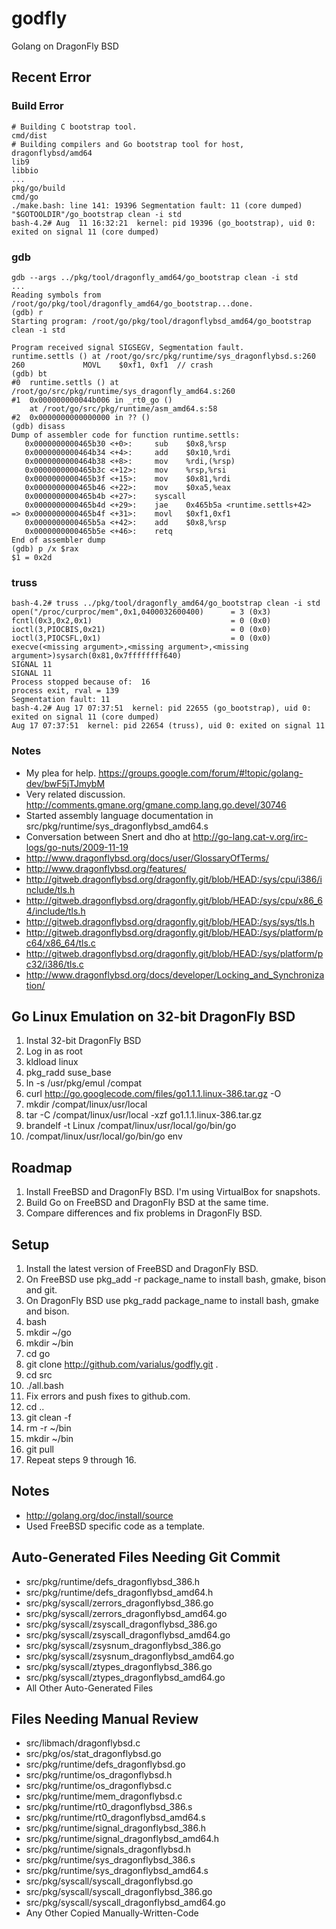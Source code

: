 godfly
======

Golang on DragonFly BSD

Recent Error
------------

### Build Error

```
# Building C bootstrap tool.
cmd/dist
# Building compilers and Go bootstrap tool for host, dragonflybsd/amd64
lib9
libbio
...
pkg/go/build
cmd/go
./make.bash: line 141: 19396 Segmentation fault: 11 (core dumped) "$GOTOOLDIR"/go_bootstrap clean -i std
bash-4.2# Aug  11 16:32:21  kernel: pid 19396 (go_bootstrap), uid 0: exited on signal 11 (core dumped)
```

### gdb

```
gdb --args ../pkg/tool/dragonfly_amd64/go_bootstrap clean -i std
...
Reading symbols from /root/go/pkg/tool/dragonfly_amd64/go_bootstrap...done.
(gdb) r
Starting program: /root/go/pkg/tool/dragonflybsd_amd64/go_bootstrap clean -i std

Program received signal SIGSEGV, Segmentation fault.
runtime.settls () at /root/go/src/pkg/runtime/sys_dragonflybsd.s:260
260             MOVL    $0xf1, 0xf1  // crash
(gdb) bt
#0  runtime.settls () at /root/go/src/pkg/runtime/sys_dragonfly_amd64.s:260
#1  0x000000000044b006 in _rt0_go ()
    at /root/go/src/pkg/runtime/asm_amd64.s:58
#2  0x0000000000000000 in ?? ()
(gdb) disass
Dump of assembler code for function runtime.settls:
   0x0000000000465b30 <+0>:     sub    $0x8,%rsp
   0x0000000000464b34 <+4>:     add    $0x10,%rdi
   0x0000000000464b38 <+8>:     mov    %rdi,(%rsp)
   0x0000000000465b3c <+12>:    mov    %rsp,%rsi
   0x0000000000465b3f <+15>:    mov    $0x81,%rdi
   0x0000000000465b46 <+22>:    mov    $0xa5,%eax
   0x0000000000465b4b <+27>:    syscall
   0x0000000000465b4d <+29>:    jae    0x465b5a <runtime.settls+42>
=> 0x0000000000465b4f <+31>:    movl   $0xf1,0xf1
   0x0000000000465b5a <+42>:    add    $0x8,%rsp
   0x0000000000465b5e <+46>:    retq
End of assembler dump
(gdb) p /x $rax
$1 = 0x2d
```

### truss

```
bash-4.2# truss ../pkg/tool/dragonfly_amd64/go_bootstrap clean -i std
open("/proc/curproc/mem",0x1,0400032600400)      = 3 (0x3)
fcntl(0x3,0x2,0x1)                               = 0 (0x0)
ioctl(3,PIOCBIS,0x21)                            = 0 (0x0)
ioctl(3,PIOCSFL,0x1)                             = 0 (0x0)
execve(<missing argument>,<missing argument>,<missing argument>)sysarch(0x81,0x7ffffffff640)
SIGNAL 11
SIGNAL 11
Process stopped because of:  16
process exit, rval = 139
Segmentation fault: 11
bash-4.2# Aug 17 07:37:51  kernel: pid 22655 (go_bootstrap), uid 0: exited on signal 11 (core dumped)
Aug 17 07:37:51  kernel: pid 22654 (truss), uid 0: exited on signal 11
```

### Notes

* My plea for help. https://groups.google.com/forum/#!topic/golang-dev/bwF5jTJmybM
* Very related discussion. http://comments.gmane.org/gmane.comp.lang.go.devel/30746
* Started assembly language documentation in src/pkg/runtime/sys_dragonflybsd_amd64.s
* Conversation between Snert and dho at http://go-lang.cat-v.org/irc-logs/go-nuts/2009-11-19
* http://www.dragonflybsd.org/docs/user/GlossaryOfTerms/
* http://www.dragonflybsd.org/features/
* http://gitweb.dragonflybsd.org/dragonfly.git/blob/HEAD:/sys/cpu/i386/include/tls.h
* http://gitweb.dragonflybsd.org/dragonfly.git/blob/HEAD:/sys/cpu/x86_64/include/tls.h
* http://gitweb.dragonflybsd.org/dragonfly.git/blob/HEAD:/sys/sys/tls.h
* http://gitweb.dragonflybsd.org/dragonfly.git/blob/HEAD:/sys/platform/pc64/x86_64/tls.c
* http://gitweb.dragonflybsd.org/dragonfly.git/blob/HEAD:/sys/platform/pc32/i386/tls.c
* http://www.dragonflybsd.org/docs/developer/Locking_and_Synchronization/

Go Linux Emulation on 32-bit DragonFly BSD
------------------------------------------

1. Instal 32-bit DragonFly BSD
2. Log in as root
3. kldload linux
4. pkg_radd suse_base
5. ln -s /usr/pkg/emul /compat
6. curl http://go.googlecode.com/files/go1.1.1.linux-386.tar.gz -O
7. mkdir /compat/linux/usr/local
8. tar -C /compat/linux/usr/local -xzf go1.1.1.linux-386.tar.gz
9. brandelf -t Linux /compat/linux/usr/local/go/bin/go
10. /compat/linux/usr/local/go/bin/go env

Roadmap
-------

1. Install FreeBSD and DragonFly BSD. I'm using VirtualBox for snapshots.
2. Build Go on FreeBSD and DragonFly BSD at the same time.
3. Compare differences and fix problems in DragonFly BSD.

Setup
-----

1. Install the latest version of FreeBSD and DragonFly BSD.
2. On FreeBSD use pkg_add -r package_name to install bash, gmake, bison and git.
3. On DragonFly BSD use pkg_radd package_name to install bash, gmake and bison.
4. bash
5. mkdir ~/go
6. mkdir ~/bin
7. cd go
8. git clone http://github.com/varialus/godfly.git .
9. cd src
10. ./all.bash
11. Fix errors and push fixes to github.com.
12. cd ..
13. git clean -f
14. rm -r ~/bin
15. mkdir ~/bin
16. git pull
17. Repeat steps 9 through 16.

Notes
-----

* http://golang.org/doc/install/source
* Used FreeBSD specific code as a template.

Auto-Generated Files Needing Git Commit
---------------------------------------

* src/pkg/runtime/defs_dragonflybsd_386.h
* src/pkg/runtime/defs_dragonflybsd_amd64.h
* src/pkg/syscall/zerrors_dragonflybsd_386.go
* src/pkg/syscall/zerrors_dragonflybsd_amd64.go
* src/pkg/syscall/zsyscall_dragonflybsd_386.go
* src/pkg/syscall/zsyscall_dragonflybsd_amd64.go
* src/pkg/syscall/zsysnum_dragonflybsd_386.go
* src/pkg/syscall/zsysnum_dragonflybsd_amd64.go
* src/pkg/syscall/ztypes_dragonflybsd_386.go
* src/pkg/syscall/ztypes_dragonflybsd_amd64.go
* All Other Auto-Generated Files

Files Needing Manual Review
---------------------------

* src/libmach/dragonflybsd.c
* src/pkg/os/stat_dragonflybsd.go
* src/pkg/runtime/defs_dragonflybsd.go
* src/pkg/runtime/os_dragonflybsd.h
* src/pkg/runtime/os_dragonflybsd.c
* src/pkg/runtime/mem_dragonflybsd.c
* src/pkg/runtime/rt0_dragonflybsd_386.s
* src/pkg/runtime/rt0_dragonflybsd_amd64.s
* src/pkg/runtime/signal_dragonflybsd_386.h
* src/pkg/runtime/signal_dragonflybsd_amd64.h
* src/pkg/runtime/signals_dragonflybsd.h
* src/pkg/runtime/sys_dragonflybsd_386.s
* src/pkg/runtime/sys_dragonflybsd_amd64.s
* src/pkg/syscall/syscall_dragonflybsd.go
* src/pkg/syscall/syscall_dragonflybsd_386.go
* src/pkg/syscall/syscall_dragonflybsd_amd64.go
* Any Other Copied Manually-Written-Code
